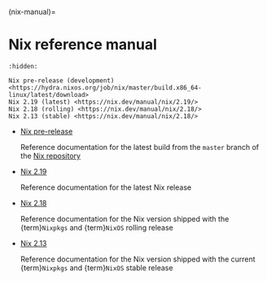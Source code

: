 (nix-manual)=
# Nix reference manual

```{toctree}
:hidden:

Nix pre-release (development) <https://hydra.nixos.org/job/nix/master/build.x86_64-linux/latest/download>
Nix 2.19 (latest) <https://nix.dev/manual/nix/2.19/>
Nix 2.18 (rolling) <https://nix.dev/manual/nix/2.18/>
Nix 2.13 (stable) <https://nix.dev/manual/nix/2.18/>
```

- [Nix pre-release](https://hydra.nixos.org/job/nix/master/build.x86_64-linux/latest/download)

  Reference documentation for the latest build from the `master` branch of the [Nix repository](https://github.com/NixOS/nix)

- [Nix 2.19](https://nix.dev/manual/nix/2.19/)

  Reference documentation for the latest Nix release

- [Nix 2.18](https://nix.dev/manual/nix/2.18/)

  Reference documentation for the Nix version shipped with the {term}`Nixpkgs` and {term}`NixOS` rolling release

- [Nix 2.13](https://nix.dev/manual/nix/2.13/)

  Reference documentation for the Nix version shipped with the current {term}`Nixpkgs` and {term}`NixOS` stable release
